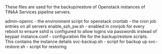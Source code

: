 These files are used for the backup/restore of Openstack instances of TINAA Services pipeline servers.

admin-openrc - the environment script for openstack
crontab - the cron job entries on all servers
enable_ssh_pw.sh - enabled in cronjob for every reboot to ensure sshd is configured to allow logins via passwords instead of keypair
instance.conf - configuration file for the backup/restore scripts. This contains the instance details
svc-backup.sh - script for backup up
svc-restore.sh - script for restoring
